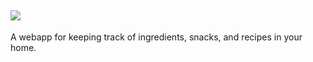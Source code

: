 ![](https://bansheerubber.com/i/f/E_2_w.png)
---
A webapp for keeping track of ingredients, snacks, and recipes in your home.  